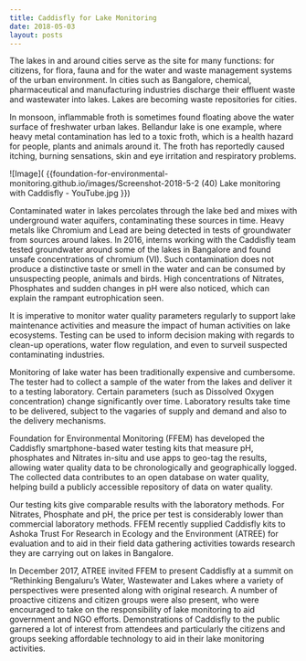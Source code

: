 ```yaml
---
title: Caddisfly for Lake Monitoring
date: 2018-05-03
layout: posts
---
```


The lakes in and around cities serve as the site for many functions: for citizens, for flora, fauna and for the water and waste management systems of the urban environment. In cities such as Bangalore, chemical, pharmaceutical and manufacturing industries discharge their effluent waste and wastewater into lakes. Lakes are becoming waste repositories for cities.

In monsoon, inflammable froth is sometimes found floating above the water surface of freshwater urban lakes. Bellandur lake is one example, where heavy metal contamination has led to a toxic froth, which is a health hazard for people, plants and animals around it. The froth has reportedly caused itching, burning sensations, skin and eye irritation and respiratory problems.

![Image]( {{foundation-for-environmental-monitoring.github.io/images/Screenshot-2018-5-2 (40) Lake monitoring with Caddisfly - YouTube.jpg }})

Contaminated water in lakes percolates through the lake bed and mixes with underground water aquifers, contaminating these sources in time. Heavy metals like Chromium and Lead are being detected in tests of groundwater from sources around lakes. In 2016, interns working with the Caddisfly team tested groundwater around some of the lakes in Bangalore and found unsafe concentrations of chromium (VI). Such contamination does not produce a distinctive taste or smell in the water and can be consumed by unsuspecting people, animals and birds. High concentrations of Nitrates, Phosphates and sudden changes in pH were also noticed, which can explain the rampant eutrophication seen.

It is imperative to monitor water quality parameters regularly to support lake maintenance activities and measure the impact of human activities on lake ecosystems. Testing can be used to inform decision making with regards to clean-up operations, water flow regulation, and even to surveil suspected contaminating industries.
 
Monitoring of lake water has been traditionally expensive and cumbersome. The tester had to collect a sample of the water from the lakes and deliver it to a testing laboratory. Certain parameters (such as Dissolved Oxygen concentration) change significantly over time. Laboratory results take time to be delivered, subject to the vagaries of supply and demand and also to the delivery mechanisms.

Foundation for Environmental Monitoring (FFEM) has developed the Caddisfly smartphone-based water testing kits that measure pH, phosphates and Nitrates in-situ and use apps to geo-tag the results, allowing water quality data to be chronologically and geographically logged. The collected data contributes to an open database on water quality, helping build a publicly accessible repository of data on water quality. 

Our testing kits give comparable results with the laboratory methods. For Nitrates, Phosphate and pH, the price per test is considerably lower than commercial laboratory methods.
FFEM recently supplied Caddisfly kits to Ashoka Trust For Research in Ecology and the Environment (ATREE) for evaluation and to aid in their field data gathering activities towards research they are carrying out on lakes in Bangalore.

In December 2017, ATREE invited FFEM to present Caddisfly at a summit on “Rethinking Bengaluru’s Water, Wastewater and Lakes where a variety of perspectives were presented along with original research. A number of proactive citizens and citizen groups were also present, who were encouraged to take on the responsibility of lake monitoring to aid government and NGO efforts. Demonstrations of Caddisfly to the public garnered a lot of interest from attendees and particularly the citizens and groups seeking affordable technology to aid in their lake monitoring activities.
